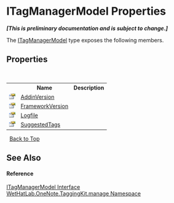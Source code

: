 # ITagManagerModel Properties
 _**\[This is preliminary documentation and is subject to change.\]**_

The <a href="c02647cb-d2dc-8ae2-a61a-b1150828714d.md">ITagManagerModel</a> type exposes the following members.


## Properties
&nbsp;<table><tr><th></th><th>Name</th><th>Description</th></tr><tr><td>![Public property](media/pubproperty.gif "Public property")</td><td><a href="126ae3e7-58b8-10a6-7dbe-587c5ecd1d06.md">AddinVersion</a></td><td /></tr><tr><td>![Public property](media/pubproperty.gif "Public property")</td><td><a href="762d4b16-4989-5aee-3ddf-6b1edd0eb38d.md">FrameworkVersion</a></td><td /></tr><tr><td>![Public property](media/pubproperty.gif "Public property")</td><td><a href="cd2a0ccb-4613-9b52-d155-d5a72c6f863f.md">Logfile</a></td><td /></tr><tr><td>![Public property](media/pubproperty.gif "Public property")</td><td><a href="f181b997-00bd-8788-550e-3f6d78013010.md">SuggestedTags</a></td><td /></tr></table>&nbsp;
<a href="#itagmanagermodel-properties">Back to Top</a>

## See Also


#### Reference
<a href="c02647cb-d2dc-8ae2-a61a-b1150828714d.md">ITagManagerModel Interface</a><br /><a href="6c09c3a7-2ecd-33d5-2ed0-acefd996500f.md">WetHatLab.OneNote.TaggingKit.manage Namespace</a><br />